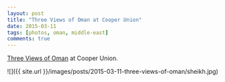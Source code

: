 ```yaml
---
layout: post
title: "Three Views of Oman at Cooper Union"
date: 2015-03-11
tags: [photos, oman, middle-east]
comments: true
---
```

[Three Views of Oman](http://www.cooper.edu/architecture/events/three-views-oman-photography-wilfred-thesiger-charles-butt-and-edward-) at Cooper Union.

![]({{ site.url }}/images/posts/2015-03-11-three-views-of-oman/sheikh.jpg)

